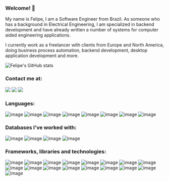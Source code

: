 ### Welcome! 👋

My name is Felipe, I am a Software Engineer from Brazil. As someone who has a background in Electrical Engineering, I am specialized in backend development and have already written a number of systems for computer aided engineering applications.

I currently work as a freelancer with clients from Europe and North America, doing business process automation, backend development, desktop application development and more. 

![Felipe's GitHub stats](https://github-readme-stats.vercel.app/api?username=felipebogaertsm&hide=contribs,prs&count_private=true)

### Contact me at:

<a href="https://www.linkedin.com/in/felipe-bogaerts-de-mattos-720231126/"><img src="https://img.shields.io/badge/LinkedIn-0077B5?style=for-the-badge&logo=linkedin&logoColor=white" /></a> <a href="https://t.me/fbogaertsm"><img src="https://img.shields.io/badge/Telegram-2CA5E0?style=for-the-badge&logo=telegram&logoColor=white" /></a> <a href="mailto:felipe.bogaerts@engenharia.ufjf.br"><img src="https://img.shields.io/badge/Gmail-D14836?style=for-the-badge&logo=gmail&logoColor=white " /></a>

### Languages: 

![image](https://img.shields.io/badge/Python-FFD43B?style=for-the-badge&logo=python&logoColor=darkgreen) ![image](https://img.shields.io/badge/JavaScript-323330?style=for-the-badge&logo=javascript&logoColor=F7DF1E) ![image](https://img.shields.io/badge/Go-00ADD8?style=for-the-badge&logo=go&logoColor=white) ![image](https://img.shields.io/badge/HTML5-E34F26?style=for-the-badge&logo=html5&logoColor=white) ![image](https://img.shields.io/badge/CSS3-1572B6?style=for-the-badge&logo=css3&logoColor=white) ![image](https://img.shields.io/badge/C-00599C?style=for-the-badge&logo=c&logoColor=white) ![image](https://img.shields.io/badge/LaTeX-47A141?style=for-the-badge&logo=LaTeX&logoColor=white) ![image](https://img.shields.io/badge/GNU%20Bash-4EAA25?style=for-the-badge&logo=GNU%20Bash&logoColor=white)

### Databases I've worked with:

![image](https://img.shields.io/badge/MySQL-00000F?style=for-the-badge&logo=mysql&logoColor=white) ![image](https://img.shields.io/badge/MariaDB-003545?style=for-the-badge&logo=mariadb&logoColor=white) ![image](https://img.shields.io/badge/PostgreSQL-316192?style=for-the-badge&logo=postgresql&logoColor=white) ![image](https://img.shields.io/badge/MongoDB-white?style=for-the-badge&logo=mongodb&logoColor=4EA94B)

### Frameworks, libraries and technologies:

![image](https://img.shields.io/badge/Django-092E20?style=for-the-badge&logo=django&logoColor=green) ![image](https://img.shields.io/badge/React-20232A?style=for-the-badge&logo=react&logoColor=61DAFB) ![image](https://img.shields.io/badge/Bootstrap-563D7C?style=for-the-badge&logo=bootstrap&logoColor=white) ![image](https://img.shields.io/badge/Qt-41CD52?style=for-the-badge&logo=qt&logoColor=white) ![image](https://img.shields.io/badge/Redux-593D88?style=for-the-badge&logo=redux&logoColor=white) ![image](https://img.shields.io/badge/DJANGO-REST-ff1709?style=for-the-badge&logo=django&logoColor=white&color=ff1709&labelColor=gray) ![image](https://img.shields.io/badge/Numpy-777BB4?style=for-the-badge&logo=numpy&logoColor=white) ![image](https://img.shields.io/badge/SciPy-654FF0?style=for-the-badge&logo=SciPy&logoColor=white) ![image](https://img.shields.io/badge/Pandas-2C2D72?style=for-the-badge&logo=pandas&logoColor=white) ![image](https://img.shields.io/badge/Plotly-239120?style=for-the-badge&logo=plotly&logoColor=white) ![image](https://img.shields.io/badge/Streamlit-FF4B4B?style=for-the-badge&logo=Streamlit&logoColor=white) ![image](https://img.shields.io/badge/Numba-00A3E0?style=for-the-badge&logo=Numba&logoColor=white) ![image](https://img.shields.io/badge/Docker-2CA5E0?style=for-the-badge&logo=docker&logoColor=white) ![image](https://img.shields.io/badge/Git-F05032?style=for-the-badge&logo=git&logoColor=white) ![image](https://img.shields.io/badge/Nginx-009639?style=for-the-badge&logo=nginx&logoColor=white) ![image](https://img.shields.io/badge/Linode-00A95C?style=for-the-badge&logo=Linode&logoColor=white) ![image](https://img.shields.io/badge/Amazon_AWS-{232F3E}?style=for-the-badge&logo=amazonaws&logoColor=white)

<!--
**felipebogaertsm/felipebogaertsm** is a ✨ _special_ ✨ repository because its `README.md` (this file) appears on your GitHub profile.

Here are some ideas to get you started:

- 🔭 I’m currently working on ...
- 🌱 I’m currently learning ...
- 👯 I’m looking to collaborate on ...
- 🤔 I’m looking for help with ...
- 💬 Ask me about ...
- 📫 How to reach me: ...
- 😄 Pronouns: ...
- ⚡ Fun fact: ...
-->

